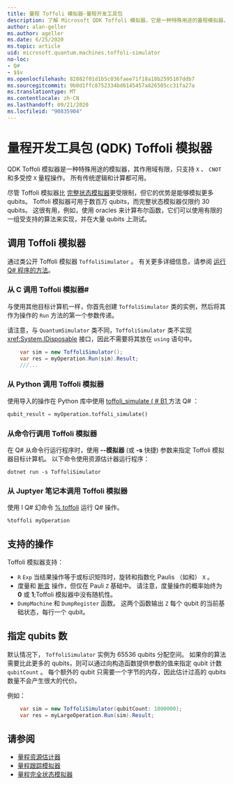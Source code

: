 ```yaml
---
title: 量程 Toffoli 模拟器-量程开发工具包
description: 了解 Microsoft QDK Toffoli 模拟器，它是一种特殊用途的量程模拟器，可与数百万 qubits 一起使用。
author: alan-geller
ms.author: ageller
ms.date: 6/25/2020
ms.topic: article
uid: microsoft.quantum.machines.toffoli-simulator
no-loc:
- Q#
- $$v
ms.openlocfilehash: 82882f01d1b5c036faee71f18a18b2595107ddb7
ms.sourcegitcommit: 9b0d1ffc8752334bd6145457a826505cc31fa27a
ms.translationtype: MT
ms.contentlocale: zh-CN
ms.lasthandoff: 09/21/2020
ms.locfileid: "90835904"
---
```

# <a name="quantum-development-kit-qdk-toffoli-simulator"></a>量程开发工具包 (QDK) Toffoli 模拟器

QDK Toffoli 模拟器是一种特殊用途的模拟器，其作用域有限，只支持 `X` 、 `CNOT` 和多受控 `X` 量程操作。 所有传统逻辑和计算都可用。

尽管 Toffoli 模拟器比 [完整状态模拟器](xref:microsoft.quantum.machines.full-state-simulator)更受限制，但它的优势是能够模拟更多 qubits。 Toffoli 模拟器可用于数百万 qubits，而完整状态模拟器仅限约 30 qubits。 这很有用，例如，使用 oracles 来计算布尔函数，它们可以使用有限的一组受支持的算法来实现，并在大量 qubits 上测试。

## <a name="invoking-the-toffoli-simulator"></a>调用 Toffoli 模拟器

通过类公开 Toffoli 模拟器 `ToffoliSimulator` 。 有关更多详细信息，请参阅 [运行 Q# 程序的方法](xref:microsoft.quantum.guide.host-programs)。

### <a name="invoking-the-toffoli-simulator-from-c"></a>从 C 调用 Toffoli 模拟器#

与使用其他目标计算机一样，你首先创建 `ToffoliSimulator` 类的实例，然后将其作为操作的 `Run` 方法的第一个参数传递。

请注意，与 `QuantumSimulator` 类不同，`ToffoliSimulator` 类不实现 <xref:System.IDisposable> 接口，因此不需要将其放在 `using` 语句中。

```csharp
    var sim = new ToffoliSimulator();
    var res = myOperation.Run(sim).Result;
    ///...
```

### <a name="invoking-the-toffoli-simulator-from-python"></a>从 Python 调用 Toffoli 模拟器

使用导入的操作在 Python 库中使用 [toffoli_simulate ( # B1 ](https://docs.microsoft.com/python/qsharp-core/qsharp.loader.qsharpcallable) 方法 Q# ：

```python
qubit_result = myOperation.toffoli_simulate()
```

### <a name="invoking-the-toffoli-simulator-from-the-command-line"></a>从命令行调用 Toffoli 模拟器

在 Q# 从命令行运行程序时，使用 **--模拟器** (或 **-s** 快捷) 参数来指定 Toffoli 模拟器目标计算机。 以下命令使用资源估计器运行程序： 

```dotnetcli
dotnet run -s ToffoliSimulator
```

### <a name="invoking-the-toffoli-simulator-from-juptyer-notebooks"></a>从 Juptyer 笔记本调用 Toffoli 模拟器

使用 I Q# 幻命令 [% toffoli](xref:microsoft.quantum.iqsharp.magic-ref.toffoli) 运行 Q# 操作。

```
%toffoli myOperation
```

## <a name="supported-operations"></a>支持的操作

Toffoli 模拟器支持：

* `R` `Exp` 当结果操作等于或标识矩阵时，旋转和指数化 Paulis （如和） `X` 。
* 度量和 [断言](xref:microsoft.quantum.diagnostics.assertmeasurement) 操作，但仅在 Pauli `Z` 基础中。 请注意，度量操作的概率始终为 **0** 或 **1**;Toffoli 模拟器中没有随机性。
* `DumpMachine` 和 `DumpRegister` 函数。
这两个函数输出 `Z` 每个 qubit 的当前基础状态，每行一个 qubit。

## <a name="specifying-the-number-of-qubits"></a>指定 qubits 数

默认情况下， `ToffoliSimulator` 实例为 65536 qubits 分配空间。
如果你的算法需要比此更多的 qubits，则可以通过向构造函数提供参数的值来指定 qubit 计数 `qubitCount` 。
每个额外的 qubit 只需要一个字节的内存，因此估计过高的 qubits 数量不会产生很大的代价。

例如：

```csharp
    var sim = new ToffoliSimulator(qubitCount: 1000000);
    var res = myLargeOperation.Run(sim).Result;
```

## <a name="see-also"></a>请参阅

- [量程资源估计器](xref:microsoft.quantum.machines.resources-estimator)
- [量程跟踪模拟器](xref:microsoft.quantum.machines.qc-trace-simulator.intro)
- [量程完全状态模拟器](xref:microsoft.quantum.machines.full-state-simulator) 